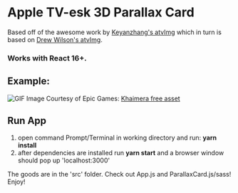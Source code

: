 # Apple TV-esk 3D Parallax Card

Based off of the awesome work by [Keyanzhang's atvImg](https://github.com/keyanzhang/react-atv-img) which in turn is based on [Drew Wilson's atvImg](https://github.com/drewwilson/atvImg). 

### Works with React 16+.

## Example: 
![GIF](https://github.com/jansmolders86/react-3D-parallax-card/blob/master/public/images/preview.gif?raw=true)
Image Courtesy of Epic Games: [Khaimera free asset](https://www.unrealengine.com/en-US/paragon)

## Run App
1. open command Prompt/Terminal in working directory and run: __yarn install__
2. after dependencies are installed run __yarn start__ and a browser window should pop up 'localhost:3000'

The goods are in the 'src' folder. Check out  App.js and ParallaxCard.js/sass! Enjoy!

